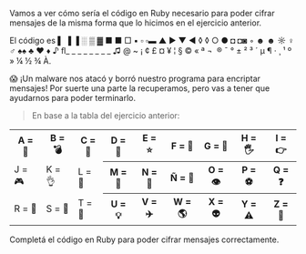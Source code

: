 Vamos a ver cómo sería el código en Ruby necesario para poder cifrar mensajes de la misma forma que lo hicimos en el ejercicio anterior. 

El código es  ▌ ▐ ▐ ░ ▒ ▓ ■ ■ □ ▪ ▫ ▫▬ ▲ ► ▼ ◄ ◊ ◊ ○ ● ◘ ◘◙ ◦  ☻ ☻ ☼ ♀ ♂ ♠♠ ♣ ♥ ♦ ♪ ﬂ_ _ _ _ _ _ _ _ ♫  @ ~ ¡ ¢ £ ¤ ¥ ¦ § © « ª ¬ ­ ® ¯ ° ± ² ³ ´ µ ¶ · ¸ ¹ º » ¼ ½ ¾ À.

:scream: ¡Un malware nos atacó y borró nuestro programa para encriptar mensajes! Por suerte una parte la recuperamos, pero vas a tener que ayudarnos para poder terminarlo.

> En base a la tabla del ejercicio anterior:
<table class="table table-bordered">
  <tr>
    <th>A = 💜️️️</th>
    <th>B = 💣</th> 
    <th>C = 🌵</th>
    <th>D = 🎲</th>
    <th>E = ⭐</th>
    <th>F = 👻</th>
    <th>G = 🍄</th>
    <th>H = 🖐️</th>
    <th>I = 👉</th>
  </tr>
  <tr>
    <td>J = 🎮</td>
    <td>K = 👌</td> 
    <td>L = 🔎</td>
    <th>M = 🎵</th>
    <th>N = 🐷</th>
    <th>Ñ = 🌈</th>
    <th>O = 👁️</th>
    <th>P = ⚽</th>
    <th>Q = ❓</th>
  </tr>
  <tr>
    <td>R = 🤖</td>
    <td>S = 🍉</td> 
    <td>T = 🎹</td>
    <th>U = 💡</th>
    <th>V = ✈️</th>
    <th>W = 🌎</th>
    <th>X = 👽</th>
    <th>Y = ⚠️</th>
    <th>Z = 🍎</th>
  </tr>
</table>
Completá el código en Ruby para poder cifrar mensajes correctamente.


